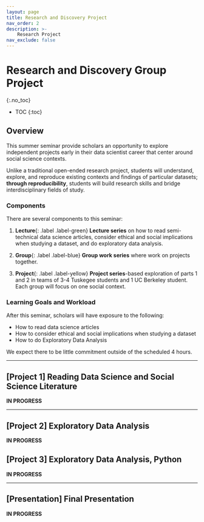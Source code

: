 ```yaml
---
layout: page
title: Research and Discovery Project
nav_order: 2
description: >-
    Research Project
nav_exclude: false
---
```


# Research and Discovery Group Project
{:.no_toc}

* TOC
{:toc}

## Overview
This summer seminar provide scholars an opportunity to explore independent projects early in their data scientist career that center around social science contexts.

Unlike a traditional open-ended research project, students will understand, explore, and reproduce existing contexts and findings of particular datasets; **through reproducibility**, students will build research skills and bridge interdisciplinary fields of study.

### Components
There are several components to this seminar:
1. **Lecture**{: .label .label-green} **Lecture series** on how to read semi-technical data science articles, consider ethical and social implications when studying a dataset, and do exploratory data analysis.

1. **Group**{: .label .label-blue} **Group work series** where work on projects together.

1. **Project**{: .label .label-yellow} **Project series**-based exploration of parts 1 and 2 in teams of 3-4 Tuskegee students and 1 UC Berkeley student.
Each group will focus on one social context.

### Learning Goals and Workload

After this seminar, scholars will have exposure to the following:

* How to read data science articles
* How to consider ethical and social implications when studying a dataset
* How to do Exploratory Data Analysis

We expect there to be little commitment outside of the scheduled 4 hours.

---

## [Project 1] Reading Data Science and Social Science Literature

**IN PROGRESS**

<!--
<ul>
<li><a href="#required-readings" id="markdown-toc-required-readings">Required Readings</a></li>
<li><a href="#lesson-plan-for-discussion-activity" id="markdown-toc-lesson-plan-for-discussion-activity">Lesson Plan for Discussion Activity</a></li>
<li><a href="#submission" id="markdown-toc-submission">Submission</a></li>
</ul>

**Due**:			Wednesday, July 5, as a presentation

**Expected Work Time**: 		During work time on Monday and Thursday.
  * Week 2: Get through half of topic readings and pedagogy readings.
  * Week 3, Monday: Work through lesson plan and finish slides.
  * Week 3, Thursday: Deliver presentations and submit Google Slides.

**Project links**:

* Project one-pager: [One-Pager](https://docs.google.com/document/d/1RS8NqVDn5QWa2qUsq6RCtmi95dObMl2wbqf0kEInS8k/edit?usp=sharing){: target="_blank"}
* Fill out your form here: [https://tinyurl.com/su23-rpd-project](https://tinyurl.com/su23-rpd-project){: target="_blank"}
* Group/Topic assignments: [Group sheet](https://docs.google.com/spreadsheets/d/1ct7rQuHV6RgbWBtAb1CSCdUnneoMX-8QZhV-kmw540w/edit?usp=sharing)


### Required Readings
Topic-based: [https://tinyurl.com/su23-rpd-project](https://tinyurl.com/su23-rpd-project)

Pedagogy-based:
* [Tools for Teaching](https://drive.google.com/file/d/1pisWNHtrfKiBd_8a-vsBuqv0sdK6QB2S/view?usp=sharing), (p. 97-p.101, PDF 115-119). Read up to and including “Starting a Discussion."
* How to Write Learning Outcomes [https://teaching.berkeley.edu/resources/design/course-level-learning-goalsoutcomes](https://teaching.berkeley.edu/resources/design/course-level-learning-goalsoutcomes){:target="_blank"}
* (Optional) Deborah Nolan and Sara Stoudt. [Communicating with Data: The Art of Writing for Data Science](https://drive.google.com/file/d/1pisWNHtrfKiBd_8a-vsBuqv0sdK6QB2S/view?usp=sharing). 2001. (log in with [UC Berkeley library proxy](https://guides.lib.berkeley.edu/ezproxy/browser-bookmarklet))

### Deliverable: Google Slides and Presentation
{:.no_toc}

Your Google Slide deck should have at least the following (max 15 slides):

* Slide: History of the topic
* Slide: Current public opinion
* Slide: Research example
* Slide: Bio of a prominent researcher in the field at the intersection of society and data science
* Slide: Lesson plan for discussion activity

**Presentation**: You will present these slides to the other groups in Week 3. The presentation should be **10 minutes**, and every group member should present. <del><b>These slides will not be presented anywhere!</b> The slides format is just to organize your thoughts. Feel free to add slides as necessary.</del>

### Lesson Plan for Discussion Activity

Outline a 15-minute introductory discussion that encourages students to discuss what they learned from the above readings. In particular, write a lesson plan for an instructor that includes the main takeaway point for students from this exercise. Discussion will be 50 minutes total, so this is the opening 1/4th of class. There should be several parts of this lesson:

* Reading list for students
* Lesson plan (see below):
    * How will you introduce the discussion section?
    * How will you structure the discussion of the question(s)? In groups, pairs, as a class? Will you have time to review as a class?
    * Share the main takeaway you will repeat for the students at the end of activity.

To answer the above, you should present a slide addressing the following table:

| Category | Description |
| --- | --- |
| **Student Required Readings** | Pick at most 3 readings that students should read prior to discussion that will illuminate a particular dataset in the context of society. This may be a subset of the ones we provided, or you can pick your own from reputable sources.<br/>The readings should describe the topic itself, the current public opinion, any historical context, and a recent research study using the dataset.<br/>Readings should take about 1 hour, maximum. |
| **Introduction**<br/>(5 minutes) | How will you introduce the discussion section? |
| **Recall Activity**<br/>(10 minutes) | Pose a question you to get students positioned and warmed up to discuss. It often involves students “recalling” what was in their required readings. | 
| **Activity structure** | How will you structure the discussion of this question(s)? In small groups, pairs, as a class? Will you have time to review as a class before or after the activity? |
| **Learning Goal/Outcome** | Write a sentence for the instructor-facing lesson plan, e.g., “By the end of this activity, students will be able to…” (see [Action Verbs](https://teaching.berkeley.edu/resources/design/course-level-learning-goalsoutcomes){:target="_blank"}) |
| **Main Takeaway**<br/>(2 minutes) | Share the main student-facing takeaway that you will repeat for the students at the end of activity. | 

### Submission

Send the Google Slides through Slack. Also deliver a presentation to the seminar as above.

-->

---

## [Project 2] Exploratory Data Analysis

**IN PROGRESS**

<!--
**Due**:			Monday July 17, end of seminar (tentatively)

**Expected Work Time**:
  * Monday 7/10: Look through data and get through half of questions.
  * Thursday 7/13: Explore rest of questions, begin looking at own questions (at least two). Start compiling Google Slides with findings by Friday.
  * Monday 7/17: Get slides checked off.

**Questions**: [link](https://docs.google.com/document/d/12ZQ7B7sSaoOc8ss2YZF0uxOQ5AGzmXmBuA8SXC5nPJw/edit?usp=drive_link){: target="_blank"}
**Data**: [Google Drive link](https://drive.google.com/drive/folders/1X8ka13kYRvAbBgIa-tWbUbL03KS-Dloc?usp=drive_link){: target="_blank"}

---

-->

## [Project 3] Exploratory Data Analysis, Python

**IN PROGRESS**

<!--
**Due**:			Thursday July 27, middle of seminar (tentatively)

**Expected Work Time**:
  * Monday 7/17: Finish Colab setup; get slides checked off. Reproduce 2 figures from Google Sheets.
  * Thursday 7/20: Continue work.
  * Monday 7/24: Reproduce all of figures from Google Sheets, and start exploring 2 new figures or tables in Python.
  * Thursday 7/27: Finish up and get checked off.

**Note**: The `datascience` library has different plotting styles from Google Sheets. When "reproducing"  figure/plot, we expect that you will take considerable time getting the right tables and columns for plotting, then choosing the right arguments for `datascience` library functions. Here are the function reference sheets for [Data 8](http://data8.org/su22/python-reference.html){: target="_blank"} and [Data 6](https://data6.org/su22/reference/){:target="_blank"}.

It is less important to reproduce the formatting of the plot-- in fact doing so requires advanced plotting knowledge beyond the scope of Data 6/Data 8.
-->

<!--
---

## [Project 4] Social and Ethical Implications of Data

### Discussion Question 2: Social and Behavioral Science Methodology
{:.no_toc}

**Due**:			(n/a, bundled into final presentation)

**Expected Work Time**:
  * Tuesday 8/2: Discussion building
  * 
  * Tuesday 7/19: Guest speaker; finish Colab setup; get slides checked off
  * Friday 7/22: Reproduce 2 figures from Google Sheets. UC Berkeley UGSIs switch to teaching role so that Tuskegee Scholars do bulk of programming
  * Tuesday 7/26: Guest speaker; start exploring new figure
  * Friday 7/29: Get slides and code checked off (Deb and Lisa to sit down and review code with each Tuskegee Scholar)

Questions:
* Pick 3-4 variables in the dataset and describe its conceptualization (from concept to variable definition) and operationalization (measurement and data collection).
* How were the data collectors/scientists connected to the population of interest? How may the historical context have impacted the data collection, reports, and policy decisions?

### Lesson plan details
{:.no_toc}

Describe particular norms an instructor should establish during this discussion, and what role the discussion facilitator should play. Are there any key terms a student should remember? How can an instructor guide the conversation away from criticism and towards constructive design?
-->


---

## [Presentation] Final Presentation

**IN PROGRESS**

<!--
Build and edit your slides from Project 1 to include EDA findings and social context discussion questions. The final presentation should be a standalone slide deck that can be shared with future discussion instructors.

**Expected Work Time**:
  * Friday 7/29: Get slides and code checked off (Deb and Lisa to sit down and review code with each Tuskegee Scholar)
  * Thursday 8/3: Finish EDA/question exploration
  * Monday 8/7: Work on final presentation
  * **Wednesday 8/9**: Final Presentations. **3-4:30pm**


**Timing and slide limit**:
* Max time per presentation: **12 minutes**. Please be sure to distribute speaking parts *equally* among project memberes.
* Max slide count: Your presentations should be no longer than 15 slides, plus extra reference slides as needed.
* Audience Q&A: After your presentation, audience members (in-person or over Zoom) will ask questions.

**Final Presentation Components**:
* **Introduction**
    * Include as the first content slide your **elevator pitch**. This is a **two-sentence description** about your project and what you did.
      * Everyone is expected to remember their elevator pitch by latest Monday 8/7.
      * One person should deliver the elevator pitch out loud during the Wednesday presentations, but everyone is expected to remember and be able to recite the group elevator pitch by end of class on Monday 8/7.
    * Pleae include whatever else in your introduction that would provide a powerful motivation of your research problem.
* **Discussion activity**: A summary of your Project 1.
    * Required readings for students.
      * Pick at most 3 readings that students should read prior to discussion that will illuminate a particular dataset in the context of society. This may be a subset of the ones we provided, or you can pick your own from reputable sources.<br/>The readings should describe the topic itself, the current public opinion, any historical context, and a recent research study using the dataset.<br/>Readings should take about 1 hour, maximum.
      * It would be useful to give a one-sentence verbal explanation about the purpose of each of the readings in building student knowledge (e.g., original research study, explains dataset, is an opinion article, etc.).
    * Outline of a discusison question (Projects 1 and below social context questions)
* **Exploratory Data Analysis**: A summary of your Project 2.
    * Python figures only that answer the questions originally posed to you.
* **Independent research question** and paired visualization.
    * Clearly state what you wanted to explore, and what takeaways you drew from either your visualization or the process of creating this visualization.
* **Conclusion, thoughts, and reflections**: At most 1-2 slides.
    * How was your experience exploring this dataset and context this summer?
    * What did you like, and what did you learn?
* Reference slides (not covered, but included in the presentation)
    * Required readings for students and instructors
    * Anything you read that you think an instructor or researcher would find useful, but would possibly be too in-depth for a student
    -->

<!--

---

## [Project 4] Constructing computing problems

Build a Jupyter notebook that has both the question/skeleton code and solutions for the two exercises below.

### Checkpoint
Identify the core library function and the core computation concept respectively for the two exercises below.

### Lab Exercise 1: The `datascience` Module
{:.no_toc}

Use 1-2 datascience module functions to construct a plot that demonstrates a facet of the data in the context of the findings from readings/discussion activities.

### Lab Exercise 2: A computational problem
{:.no_toc}

Compute a rate, proportion, or statistic that uses loops and/or conditional statements that demonstrates a facet of the data in the context of the findings from readings/discussion activities.

-->
